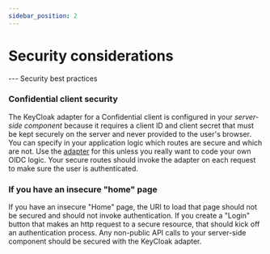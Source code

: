 ```yaml
---
sidebar_position: 2
---
```


# Security considerations

--- Security best practices

### Confidential client security

The KeyCloak adapter for a Confidential client is configured in your _server-side component_ because it requires a client ID and client secret that must be kept securely on the server and never provided to the user's browser. You can specify in your application logic which routes are secure and which are not. Use the [adapter](../integrating-your-application/settingup-adapter) for this unless you really want to code your own OIDC logic. Your secure routes should invoke the adapter on each request to make sure the user is authenticated.

### If you have an insecure "home" page

If you have an insecure "Home" page, the URI to load that page should not be secured and should not invoke authentication. If you create a "Login" button that makes an http request to a secure resource, that should kick off an authentication process. Any non-public API calls to your server-side component should be secured with the KeyCloak adapter.
